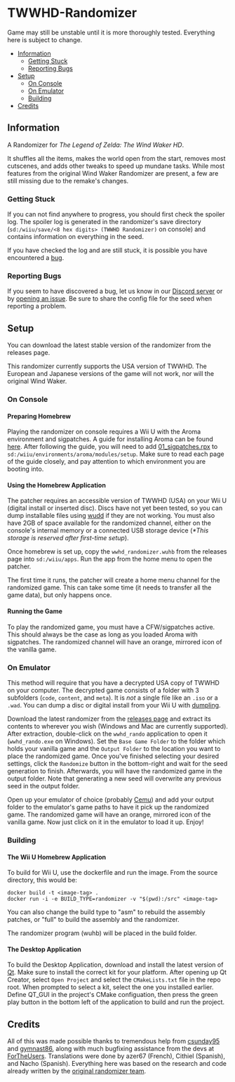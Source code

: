 # TWWHD-Randomizer
Game may still be unstable until it is more thoroughly tested. Everything here is subject to change.

* [Information](#Information)
  * [Getting Stuck](#Getting-Stuck)
  * [Reporting Bugs](#Reporting-Bugs)
* [Setup](#Setup)
  * [On Console](#On-Console)
  * [On Emulator](#On-Emulator)
  * [Building](#Building)
* [Credits](#Credits)

## Information
A Randomizer for *The Legend of Zelda: The Wind Waker HD*.

It shuffles all the items, makes the world open from the start, removes most cutscenes, and adds other tweaks to speed up mundane tasks. While most features from the original Wind Waker Randomizer are present, a few are still missing due to the remake's changes.

### Getting Stuck
If you can not find anywhere to progress, you should first check the spoiler log. The spoiler log is generated in the randomizer's save directory (`sd:/wiiu/save/<8 hex digits> (TWWHD Randomizer)` on console) and contains information on everything in the seed.

If you have checked the log and are still stuck, it is possible you have encountered a [bug](#Reporting-Bugs).

### Reporting Bugs
If you seem to have discovered a bug, let us know in our [Discord server](https://discord.gg/wPvdQ2Krrm) or by [opening an issue](https://github.com/SuperDude88/TWWHD-Randomizer/issues). Be sure to share the config file for the seed when reporting a problem.

## Setup
You can download the latest stable version of the randomizer from the releases page. 

This randomizer currently supports the USA version of TWWHD. The European and Japanese versions of the game will not work, nor will the original Wind Waker.

### On Console
#### Preparing Homebrew
Playing the randomizer on console requires a Wii U with the Aroma environment and sigpatches. A guide for installing Aroma can be found [here](https://wiiu.hacks.guide). After following the guide, you will need to add [01_sigpatches.rpx](https://github.com/marco-calautti/SigpatchesModuleWiiU/releases) to `sd:/wiiu/environments/aroma/modules/setup`. Make sure to read each page of the guide closely, and pay attention to which environment you are booting into.

#### Using the Homebrew Application
The patcher requires an accessible version of TWWHD (USA) on your Wii U (digital install or inserted disc). Discs have not yet been tested, so you can dump installable files using [wudd](https://github.com/wiiu-env/wudd) if they are not working. You must also have 2GB of space available for the randomized channel, either on the console's internal memory or a connected USB storage device (*\*This storage is reserved after first-time setup*).

Once homebrew is set up, copy the `wwhd_randomizer.wuhb` from the releases page into `sd:/wiiu/apps`. Run the app from the home menu to open the patcher.

The first time it runs, the patcher will create a home menu channel for the randomized game. This can take some time (it needs to transfer all the game data), but only happens once.

#### Running the Game
To play the randomized game, you must have a CFW/sigpatches active. This should always be the case as long as you loaded Aroma with sigpatches. The randomized channel will have an orange, mirrored icon of the vanilla game.

### On Emulator
This method will require that you have a decrypted USA copy of TWWHD on your computer. The decrypted game consists of a folder with 3 subfolders (`code`, `content`, and `meta`). It is *not* a single file like an `.iso` or a `.wad`. You can dump a disc or digital install from your Wii U with [dumpling](https://github.com/emiyl/dumpling).

Download the latest randomizer from the [releases page](https://github.com/SuperDude88/TWWHD-Randomizer/releases) and extract its contents to wherever you wish (Windows and Mac are currently supported). After extraction, double-click on the `wwhd_rando` application to open it (`wwhd_rando.exe` on Windows). Set the `Base Game Folder` to the folder which holds your vanilla game and the `Output Folder` to the location you want to place the randomized game. Once you've finished selecting your desired settings, click the `Randomize` button in the bottom-right and wait for the seed generation to finish. Afterwards, you will have the randomized game in the output folder. Note that generating a new seed will overwrite any previous seed in the output folder.

Open up your emulator of choice (probably [Cemu](https://github.com/cemu-project/Cemu)) and add your output folder to the emulator's game paths to have it pick up the randomized game. The randomized game will have an orange, mirrored icon of the vanilla game. Now just click on it in the emulator to load it up. Enjoy!

### Building
#### The Wii U Homebrew Application
To build for Wii U, use the dockerfile and run the image.
From the source directory, this would be:

```
docker build -t <image-tag> .
docker run -i -e BUILD_TYPE=randomizer -v "$(pwd):/src" <image-tag>
```

You can also change the build type to "asm" to rebuild the assembly patches, or "full" to build the assembly and the randomizer.

The randomizer program (wuhb) will be placed in the build folder.

#### The Desktop Application
To build the Desktop Application, download and install the latest version of [Qt](https://www.qt.io/download-qt-installer-oss). Make sure to install the correct kit for your platform. After opening up Qt Creator, select `Open Project` and select the `CMakeLists.txt` file in the repo root. When prompted to select a kit, select the one you installed earlier. Define QT_GUI in the project's CMake configuation, then press the green play button in the bottom left of the application to build and run the project.

## Credits
All of this was made possible thanks to tremendous help from [csunday95](https://github.com/csunday95) and [gymnast86](https://github.com/gymnast86), along with much bugfixing assistance from the devs at [ForTheUsers](https://fortheusers.org/). Translations were done by azer67 (French), Cithiel (Spanish), and Nacho (Spanish). Everything here was based on the research and code already written by the [original randomizer team](https://github.com/LagoLunatic/wwrando#credits).
